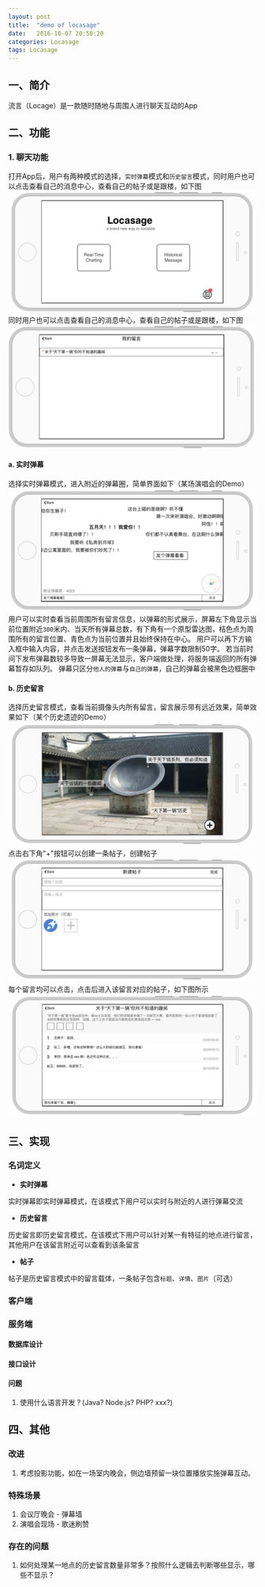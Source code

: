```yaml
---
layout: post
title:  "demo of locasage"
date:   2016-10-07 20:50:20
categories: Locasage
tags: Locasage
---
```


## 一、简介

流言（Locage）是一款随时随地与周围人进行聊天互动的App

## 二、功能

### 1. 聊天功能

打开App后，用户有两种模式的选择，`实时弹幕`模式和`历史留言`模式，同时用户也可以点击查看自己的消息中心，查看自己的帖子或是跟楼，如下图
![](/images/demo-of-locasage/home.jpg)
同时用户也可以点击查看自己的消息中心，查看自己的帖子或是跟楼，如下图
![](/images/demo-of-locasage/my-message.jpg)

#### a. 实时弹幕

选择实时弹幕模式，进入附近的弹幕圈，简单界面如下（某场演唱会的Demo）
![](/images/demo-of-locasage/realtime.jpg)
用户可以实时查看当前周围所有留言信息，以弹幕的形式展示，屏幕左下角显示当前位置附近`300`米内、当天所有弹幕总数，有下角有一个原型雷达图，桔色点为周围所有的留言位置、青色点为当前位置并且始终保持在中心。
用户可以再下方输入框中输入内容，并点击发送按钮发布一条弹幕，弹幕字数限制50字。
若当前时间下发布弹幕数较多导致一屏幕无法显示，客户端做处理，将服务端返回的所有弹幕暂存如队列。
弹幕只区分`他人的弹幕`与`自己的弹幕`，自己的弹幕会被黑色边框圈中

#### b. 历史留言

选择历史留言模式，查看当前摄像头内所有留言，留言展示带有远近效果，简单效果如下（某个历史遗迹的Demo）
![](/images/demo-of-locasage/historic-place.jpg)
点击右下角"+"按钮可以创建一条帖子，创建帖子
![](/images/demo-of-locasage/new-feed.jpg)
每个留言均可以点击，点击后进入该留言对应的帖子，如下图所示
![](/images/demo-of-locasage/feed-detail.jpg)

## 三、实现

### 名词定义

* **实时弹幕**   

实时弹幕即实时弹幕模式，在该模式下用户可以实时与附近的人进行弹幕交流

* **历史留言**    

历史留言即历史留言模式，在该模式下用户可以针对某一有特征的地点进行留言，其他用户在该留言附近可以查看到该条留言

* **帖子**    

帖子是历史留言模式中的留言载体，一条帖子包含`标题`、`详情`、`图片`（可选）

### 客户端

### 服务端

#### 数据库设计

#### 接口设计

#### 问题

1. 使用什么语言开发？(Java? Node.js? PHP? xxx?)

## 四、其他

### 改进

1. 考虑投影功能，如在一场室内晚会，侧边墙预留一块位置播放实施弹幕互动。

### 特殊场景

1. 会议厅晚会 - 弹幕墙
2. 演唱会现场 - 歌迷刷赞

### 存在的问题

1. 如何处理某一地点的历史留言数量非常多？按照什么逻辑去判断哪些显示，哪些不显示？


